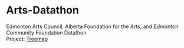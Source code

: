 # Arts-Datathon
 Edmonton Arts Council, Alberta Foundation for the Arts, and Edmonton Community Foundation Datathon<br>
 Project: <a href="https://mikelotis.github.io/Arts-Datathon/" target="_blank">Treemap</a>
